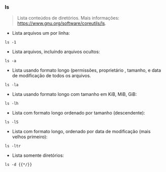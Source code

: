 ### ls

> Lista conteúdos de diretórios.
> Mais informações: <https://www.gnu.org/software/coreutils/ls>.

- Lista arquivos um por linha:

`ls -1`

- Lista arquivos, incluíndo arquivos  ocultos:

`ls -a`

- Lista usando formato longo (permissões, proprietário , tamanho, e data de modificação de todos os arquivos.

`ls -la`

- Lista usando formato longo com tamanho em KiB, MiB, GiB:

`ls -lh`

- Lista com formato longo ordenado por tamanho (descendente):

`ls -lS`

- Lista com formato longo, ordenado por data de modificação (mais velhos primeiro):

`ls -ltr`

- Lista somente diretórios:

`ls -d {{*/}}`
